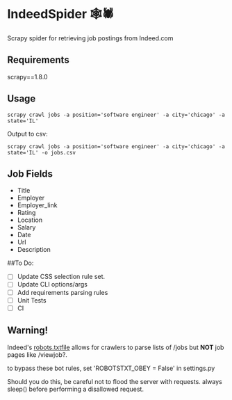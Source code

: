 # IndeedSpider 🕸🕷
Scrapy spider for retrieving job postings from Indeed.com

## Requirements
scrapy==1.8.0

## Usage
```
scrapy crawl jobs -a position='software engineer' -a city='chicago' -a state='IL'
```
Output to csv:
```
scrapy crawl jobs -a position='software engineer' -a city='chicago' -a state='IL' -o jobs.csv
```

## Job Fields
* Title
* Employer
* Employer_link
* Rating
* Location
* Salary
* Date
* Url
* Description

##To Do:
- [ ] Update CSS selection rule set. 
- [ ] Update CLI options/args
- [ ] Add requirements parsing rules
- [ ] Unit Tests
- [ ] CI

## Warning!

Indeed's [robots.txtfile](https://www.indeed.com/robots.txt)  allows for crawlers to parse lists of /jobs but **NOT** job pages like /viewjob?.

to bypass these bot rules, set 'ROBOTSTXT_OBEY = False' in settings.py

Should you do this, be careful not to flood the server with requests. always sleep() before performing a disallowed request.
